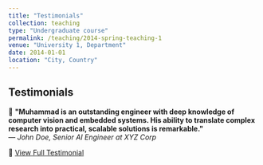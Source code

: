 ```yaml
---
title: "Testimonials"
collection: teaching
type: "Undergraduate course"
permalink: /teaching/2014-spring-teaching-1
venue: "University 1, Department"
date: 2014-01-01
location: "City, Country"
---
```


## Testimonials

💬 **"Muhammad is an outstanding engineer with deep knowledge of computer vision and embedded systems. His ability to translate complex research into practical, scalable solutions is remarkable."**  
— *John Doe, Senior AI Engineer at XYZ Corp*  

🔗 [View Full Testimonial](http://www.example.com/testimonial)
